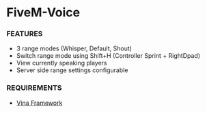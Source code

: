 # FiveM-Voice

### FEATURES
- 3 range modes (Whisper, Default, Shout)
- Switch range mode using Shift+H (Controller Sprint + RightDpad)
- View currently speaking players
- Server side range settings configurable

### REQUIREMENTS
- [Vina Framework](https://github.com/VinaStar/Vina-Framework/releases)
